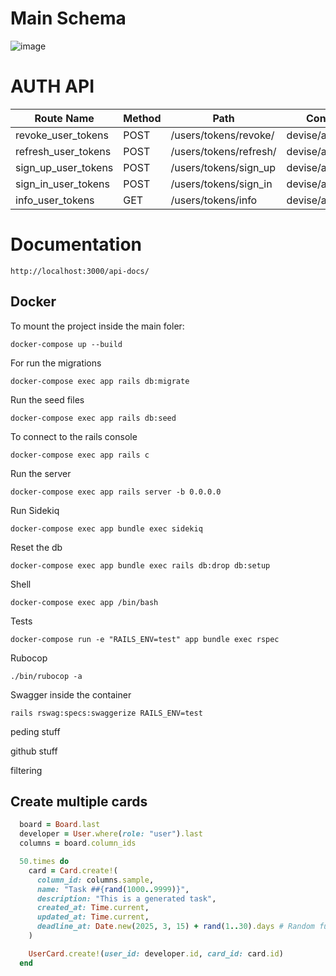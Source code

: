 # Main Schema
![image](https://github.com/user-attachments/assets/13a891cd-d9f6-470b-bb57-7b5076a49946)


# AUTH API
| Route Name           | Method | Path                     | Controller#Action            |
|----------------------|--------|--------------------------|------------------------------|
| revoke_user_tokens  | POST   | /users/tokens/revoke/    | devise/api/tokens#revoke     |
| refresh_user_tokens | POST   | /users/tokens/refresh/   | devise/api/tokens#refresh    |
| sign_up_user_tokens | POST   | /users/tokens/sign_up    | devise/api/tokens#sign_up    |
| sign_in_user_tokens | POST   | /users/tokens/sign_in    | devise/api/tokens#sign_in    |
| info_user_tokens  | GET    | /users/tokens/info       | devise/api/tokens#info       |

# Documentation
```
http://localhost:3000/api-docs/
```

## Docker

To mount the project
inside the main foler:

```
docker-compose up --build
```

For run the migrations

```
docker-compose exec app rails db:migrate
```

Run the seed files

```
docker-compose exec app rails db:seed
```

To connect to the rails console

```
docker-compose exec app rails c
```

Run the server

```
docker-compose exec app rails server -b 0.0.0.0
```

Run Sidekiq

```
docker-compose exec app bundle exec sidekiq
```

Reset the db

```
docker-compose exec app bundle exec rails db:drop db:setup
```

Shell
```
docker-compose exec app /bin/bash
```

Tests
```
docker-compose run -e "RAILS_ENV=test" app bundle exec rspec
```

Rubocop
```
./bin/rubocop -a
```

Swagger
inside the container
```
rails rswag:specs:swaggerize RAILS_ENV=test
```


peding stuff

github stuff

filtering


## Create multiple cards

```ruby
  board = Board.last
  developer = User.where(role: "user").last
  columns = board.column_ids

  50.times do
    card = Card.create!(
      column_id: columns.sample,
      name: "Task ##{rand(1000..9999)}",
      description: "This is a generated task",
      created_at: Time.current,
      updated_at: Time.current,
      deadline_at: Date.new(2025, 3, 15) + rand(1..30).days # Random future dat
    )

    UserCard.create!(user_id: developer.id, card_id: card.id)
  end
```